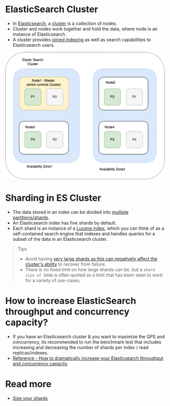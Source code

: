 # ElasticSearch Cluster
- In [Elasticsearch](https://www.elastic.co/guide/en/elasticsearch/reference/current/add-elasticsearch-nodes.html), a [cluster](../../../7_SystemGlossaries/Scalability/ServersCluster.md) is a collection of nodes.
- Cluster and nodes work together and hold the data, where node is an instance of Elasticsearch.
- A cluster provides [joined indexing](../../Glossaries/DataStructuresDB/Indexing/Readme.md) as well as search capabilities to Elasticsearch users.

![img.png](assests/ElasticSearch-Cluster.png)

# Sharding in ES Cluster
- The data stored in an index can be divided into [multiple partitions/shards](../../Glossaries/PartitioningSharding/Readme.md).
- An Elasticsearch index has five shards by default.
- Each shard is an instance of a [Lucene index](../Readme.md), which you can think of as a self-contained search engine that indexes and handles queries for a subset of the data in an Elasticsearch cluster.

> Tips
> - Avoid having [very large shards as this can negatively affect the cluster's ability](https://www.elastic.co/blog/how-many-shards-should-i-have-in-my-elasticsearch-cluster) to recover from failure. 
> - There is no fixed limit on how large shards can be, but a `shard size of 50GB` is often quoted as a limit that has been seen to work for a variety of use-cases.

# How to increase ElasticSearch throughput and concurrency capacity?
- If you have an Elasticsearch cluster & you want to maximize the QPS and concurrency, its recommended to run the benchmark test that includes increasing and decreasing the number of shards per index / read replicas/indexes.
- [Reference - How to dramatically increase your Elasticsearch throughput and concurrency capacity](https://medium.com/explorium-ai/how-to-dramatically-increase-your-elasticsearch-throughput-and-concurrency-capacity-c32d7bb02ac2)

# Read more
- [Size your shards](https://www.elastic.co/guide/en/elasticsearch/reference/current/size-your-shards.html)
